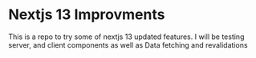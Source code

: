 # Nextjs 13 Improvments
 This is a repo to try some of nextjs 13 updated features. I will be testing server, and client components as well as Data fetching and revalidations
